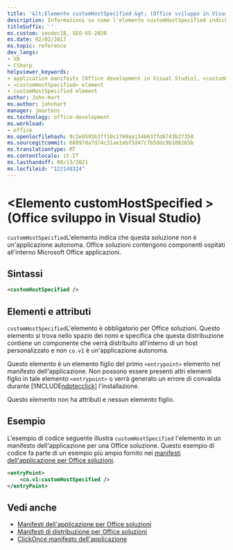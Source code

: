 ```yaml
---
title: '&lt;Elemento customHostSpecified &gt; (Office sviluppo in Visual Studio)'
description: Informazioni su come l'elemento customHostSpecified indichi che questa soluzione non è un'applicazione autonoma.
titleSuffix: ''
ms.custom: seodec18, SEO-VS-2020
ms.date: 02/02/2017
ms.topic: reference
dev_langs:
- VB
- CSharp
helpviewer_keywords:
- application manifests [Office development in Visual Studio], <customHostSpecified> element
- <customHostSpecified> element
- customHostSpecified element
author: John-Hart
ms.author: johnhart
manager: jmartens
ms.technology: office-development
ms.workload:
- office
ms.openlocfilehash: 9c2e9595b3ff10c1769aa1546637fd6743b27358
ms.sourcegitcommit: 68897da7d74c31ae1ebf5d47c7b5ddc9b108265b
ms.translationtype: MT
ms.contentlocale: it-IT
ms.lasthandoff: 08/13/2021
ms.locfileid: "122148324"
---
```

# <a name="ltcustomhostspecifiedgt-element-office-development-in-visual-studio"></a>&lt;Elemento customHostSpecified &gt; (Office sviluppo in Visual Studio)
  `customHostSpecified`L'elemento indica che questa soluzione non è un'applicazione autonoma. Office soluzioni contengono componenti ospitati all'interno Microsoft Office applicazioni.

## <a name="syntax"></a>Sintassi

```xml
<customHostSpecified />
```

## <a name="elements-and-attributes"></a>Elementi e attributi
 `customHostSpecified`L'elemento è obbligatorio per Office soluzioni. Questo elemento si trova nello spazio dei nomi e specifica che questa distribuzione contiene un componente che verrà distribuito all'interno di un host personalizzato e non `co.v1` è un'applicazione autonoma.

 Questo elemento è un elemento figlio del primo `<entrypoint>` elemento nel manifesto dell'applicazione. Non possono essere presenti altri elementi figlio in tale elemento `<entrypoint>` o verrà generato un errore di convalida durante [!INCLUDE[ndptecclick](../vsto/includes/ndptecclick-md.md)] l'installazione.

 Questo elemento non ha attributi e nessun elemento figlio.

## <a name="example"></a>Esempio
 L'esempio di codice seguente illustra `customHostSpecified` l'elemento in un manifesto dell'applicazione per una Office soluzione. Questo esempio di codice fa parte di un esempio più ampio fornito nei [manifesti dell'applicazione per Office soluzioni](../vsto/application-manifests-for-office-solutions.md).

```xml
<entryPoint>
    <co.v1:customHostSpecified />
</entryPoint>
```

## <a name="see-also"></a>Vedi anche

- [Manifesti dell'applicazione per Office soluzioni](../vsto/application-manifests-for-office-solutions.md)
- [Manifesti di distribuzione per Office soluzioni](../vsto/deployment-manifests-for-office-solutions.md)
- [ClickOnce manifesto dell'applicazione](../deployment/clickonce-application-manifest.md)